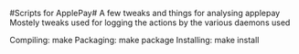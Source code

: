 #Scripts for ApplePay#
A few tweaks and things for analysing applepay
Mostely tweaks used for logging the actions by the various daemons used

Compiling:
make
Packaging:
make package
Installing:
make install
